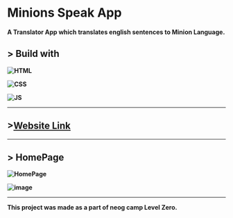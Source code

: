 # <strong>Minions Speak App<strong>
A Translator App which translates english sentences to Minion Language.

## <strong>> Build with
![HTML](https://img.shields.io/badge/HTML5-E34F26?style=for-the-badge&logo=html5&logoColor=white)

![CSS](https://img.shields.io/badge/CSS3-1572B6?style=for-the-badge&logo=css3&logoColor=white)

![JS](https://img.shields.io/badge/vanillaJS-F7DF1E?style=for-the-badge&logo=javascript&logoColor=black)

---

## >[Website Link](https://minions-speak-esarvesh11.netlify.app/)

---

## > HomePage

![HomePage](https://user-images.githubusercontent.com/102407237/212736109-6bf07a85-7abe-49fd-9df4-2cf752c3c5e4.png)

![image](https://user-images.githubusercontent.com/102407237/212736372-1c1a5094-196e-4ec3-bc51-425f70642fd5.png)

---

**This project was made as a part of neog camp Level Zero.**











